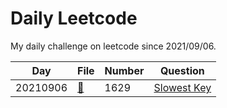 # Daily Leetcode
My daily challenge on leetcode since 2021/09/06.

|Day|File|Number|Question|
|---|----|------|--------|
|20210906|[📄](https://github.com/vNaonLu/Leetcode-Challenge/blob/master/src/binary_search_tree.h)|1629|[Slowest Key](https://leetcode.com/problems/slowest-key/)|